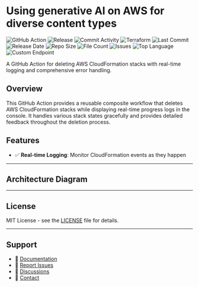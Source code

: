 # Using generative AI on AWS for diverse content types

![GitHub Action](https://img.shields.io/badge/GitHub-Action-blue?logo=github)&nbsp;![Release](https://github.com/subhamay-bhattacharyya/0801-gen-ai-tf/actions/workflows/release.yaml/badge.svg)&nbsp;![Commit Activity](https://img.shields.io/github/commit-activity/t/subhamay-bhattacharyya/0801-gen-ai-tf)&nbsp;![Terraform](https://img.shields.io/badge/AWS-Terraform-orange?logo=amazonaws)&nbsp;![Last Commit](https://img.shields.io/github/last-commit/subhamay-bhattacharyya/0801-gen-ai-tf)&nbsp;![Release Date](https://img.shields.io/github/release-date/subhamay-bhattacharyya/0801-gen-ai-tf)&nbsp;![Repo Size](https://img.shields.io/github/repo-size/subhamay-bhattacharyya/0801-gen-ai-tf)&nbsp;![File Count](https://img.shields.io/github/directory-file-count/subhamay-bhattacharyya/0801-gen-ai-tf)&nbsp;![Issues](https://img.shields.io/github/issues/subhamay-bhattacharyya/0801-gen-ai-tf)&nbsp;![Top Language](https://img.shields.io/github/languages/top/subhamay-bhattacharyya/0801-gen-ai-tf)&nbsp;![Custom Endpoint](https://img.shields.io/endpoint?url=https://gist.githubusercontent.com/bsubhamay/0dcdeaf89371e381e52cb9ddf51b70e1/raw/0801-gen-ai-tf.json?)


A GitHub Action for deleting AWS CloudFormation stacks with real-time logging and comprehensive error handling.

## Overview

This GitHub Action provides a reusable composite workflow that deletes AWS CloudFormation stacks while displaying real-time progress logs in the console. It handles various stack states gracefully and provides detailed feedback throughout the deletion process.

## Features

- ✅ **Real-time Logging**: Monitor CloudFormation events as they happen

---

## Architecture Diagram


---

## License

MIT License - see the [LICENSE](LICENSE) file for details.

---

## Support

- 📖 [Documentation](https://github.com/subhamay-bhattacharyya/0801-gen-ai-tf/wiki)
- 🐛 [Report Issues](https://github.com/subhamay-bhattacharyya/0801-gen-ai-tf/issues)
- 💬 [Discussions](https://github.com/subhamay-bhattacharyya/0801-gen-ai-tf/discussions)
- 📧 [Contact](mailto:support@subhamay.aws@gmail.com)